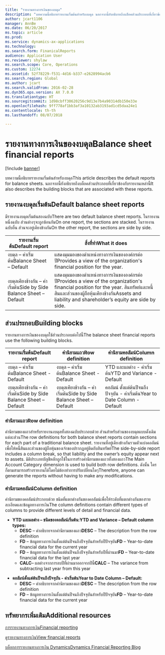 ```yaml
---
title: "รายงานทางการเงินของงบดุล"
description: "บทความนี้อธิบายรายงานเริ่มต้นสำหรับงบดุล นอกจากนี้ยังอธิบายถึงบล็อคส่วนประกอบที่เกี่ยวข้องกับรายงานเหล่านี้"
author: jcart1106
manager: AnnBe
ms.date: 06/20/2017
ms.topic: article
ms.prod: 
ms.service: dynamics-ax-applications
ms.technology: 
ms.search.form: FinanicalReports
audience: Application User
ms.reviewer: shylaw
ms.search.scope: Core, Operations
ms.custom: 12274
ms.assetid: 52f78229-f531-4d16-b337-e2628994acb6
ms.search.region: Global
ms.author: jcart
ms.search.validFrom: 2016-02-28
ms.dyn365.ops.version: AX 7.0.0
ms.translationtype: HT
ms.sourcegitcommit: 1d98cbff30620256c9d13e7b4a90314db150e33e
ms.openlocfilehash: 9ff778af1bb3af3a10132ab3193ad1cd5daa24e1
ms.contentlocale: th-th
ms.lasthandoff: 08/07/2018

---
```


# <a name="balance-sheet-financial-reports"></a><span data-ttu-id="2936c-104">รายงานทางการเงินของงบดุล</span><span class="sxs-lookup"><span data-stu-id="2936c-104">Balance sheet financial reports</span></span>

[!include [banner](../includes/banner.md)]

<span data-ttu-id="2936c-105">บทความนี้อธิบายรายงานเริ่มต้นสำหรับงบดุล</span><span class="sxs-lookup"><span data-stu-id="2936c-105">This article describes the default reports for balance sheets.</span></span> <span data-ttu-id="2936c-106">นอกจากนี้ยังอธิบายถึงบล็อคส่วนประกอบที่เกี่ยวข้องกับรายงานเหล่านี้</span><span class="sxs-lookup"><span data-stu-id="2936c-106">It also describes the building blocks that are associated with these reports.</span></span> 

<a name="default-balance-sheet-reports"></a><span data-ttu-id="2936c-107">รายงานงบดุลเริ่มต้น</span><span class="sxs-lookup"><span data-stu-id="2936c-107">Default balance sheet reports</span></span>
-----------------------------

<span data-ttu-id="2936c-108">มีรายงานงบดุลเริ่มต้นสองฉบับ</span><span class="sxs-lookup"><span data-stu-id="2936c-108">There are two default balance sheet reports.</span></span> <span data-ttu-id="2936c-109">ในรายงานหนึ่งฉบับ ส่วนต่างๆจะถูกซ้อนกัน</span><span class="sxs-lookup"><span data-stu-id="2936c-109">On one report, the sections are stacked.</span></span> <span data-ttu-id="2936c-110">ในรายงานฉบับอื่น ส่วนจะอยู่เคียงข้างกัน</span><span class="sxs-lookup"><span data-stu-id="2936c-110">On the other report, the sections are side by side.</span></span>

| <span data-ttu-id="2936c-111">รายงานเริ่มต้น</span><span class="sxs-lookup"><span data-stu-id="2936c-111">Default report</span></span>                       | <span data-ttu-id="2936c-112">สิ่งที่ทำ</span><span class="sxs-lookup"><span data-stu-id="2936c-112">What it does</span></span>                                                                                                                           |
|--------------------------------------|----------------------------------------------------------------------------------------------------------------------------------------|
| <span data-ttu-id="2936c-113">งบดุล – ค่าเริ่มต้น</span><span class="sxs-lookup"><span data-stu-id="2936c-113">Balance Sheet – Default</span></span>              | <span data-ttu-id="2936c-114">แสดงมุมมองของตำแหน่งทางการเงินขององค์กรต่อปี</span><span class="sxs-lookup"><span data-stu-id="2936c-114">Provides a view of the organization's financial position for the year.</span></span>                                                                 |
| <span data-ttu-id="2936c-115">งบดุลเคียงข้างกัน – ค่าเริ่มต้น</span><span class="sxs-lookup"><span data-stu-id="2936c-115">Side by Side Balance Sheet – Default</span></span> | <span data-ttu-id="2936c-116">แสดงมุมมองของตำแหน่งทางการเงินขององค์กรต่อปี</span><span class="sxs-lookup"><span data-stu-id="2936c-116">Provides a view of the organization's financial position for the year.</span></span> <span data-ttu-id="2936c-117">สินทรัพย์และหนี้สินและส่วนของผู้ถือหุ้นเคียงข้างกัน</span><span class="sxs-lookup"><span data-stu-id="2936c-117">Assets and liability and shareholder’s equity are side by side.</span></span> |

## <a name="building-blocks"></a><span data-ttu-id="2936c-118">ส่วนประกอบ</span><span class="sxs-lookup"><span data-stu-id="2936c-118">Building blocks</span></span>
<span data-ttu-id="2936c-119">รายงานทางการเงินของงบดุลใช้ส่วนประกอบต่อไปนี้</span><span class="sxs-lookup"><span data-stu-id="2936c-119">The balance sheet financial reports use the following building blocks.</span></span>

| <span data-ttu-id="2936c-120">รายงานเริ่มต้น</span><span class="sxs-lookup"><span data-stu-id="2936c-120">Default report</span></span>                       | <span data-ttu-id="2936c-121">คำนิยามแถว</span><span class="sxs-lookup"><span data-stu-id="2936c-121">Row definition</span></span>                       | <span data-ttu-id="2936c-122">คำนิยามคอลัมน์</span><span class="sxs-lookup"><span data-stu-id="2936c-122">Column definition</span></span>             |
|--------------------------------------|--------------------------------------|-------------------------------|
| <span data-ttu-id="2936c-123">งบดุล – ค่าเริ่มต้น</span><span class="sxs-lookup"><span data-stu-id="2936c-123">Balance Sheet - Default</span></span>              | <span data-ttu-id="2936c-124">งบดุล – ค่าเริ่มต้น</span><span class="sxs-lookup"><span data-stu-id="2936c-124">Balance Sheet - Default</span></span>              | <span data-ttu-id="2936c-125">YTD และผลต่าง - ค่าเริ่มต้น</span><span class="sxs-lookup"><span data-stu-id="2936c-125">YTD and Variance - Default</span></span>    |
| <span data-ttu-id="2936c-126">งบดุลเคียงข้างกัน – ค่าเริ่มต้น</span><span class="sxs-lookup"><span data-stu-id="2936c-126">Side by Side Balance Sheet – Default</span></span> | <span data-ttu-id="2936c-127">งบดุลเคียงข้างกัน – ค่าเริ่มต้น</span><span class="sxs-lookup"><span data-stu-id="2936c-127">Side by Side Balance Sheet – Default</span></span> | <span data-ttu-id="2936c-128">คอลัมน์ ตั้งแต่ต้นปีจนถึงปัจจุบัน - ค่าเริ่มต้น</span><span class="sxs-lookup"><span data-stu-id="2936c-128">Year to Date Column - Default</span></span> |

### <a name="row-definition"></a><span data-ttu-id="2936c-129">คำนิยามแถว</span><span class="sxs-lookup"><span data-stu-id="2936c-129">Row definition</span></span>

<span data-ttu-id="2936c-130">คำนิยามของแถวสำหรับรายงานงบดุลทั้งสองฉบับประกอบด้วย ส่วนสำหรับส่วนของงบดุลแบบดั้งเดิมแต่ละส่วน</span><span class="sxs-lookup"><span data-stu-id="2936c-130">The row definitions for both balance sheet reports contain sections for each part of a traditional balance sheet.</span></span> <span data-ttu-id="2936c-131">รายงานที่อยู่เคียงข้างกันรวมตัวแบ่งคอลัมน์ เพื่อให้หนี้สินและส่วนของผู้ถือหุ้นของเจ้าของปรากฏอยู่ติดกับสินทรัพย์</span><span class="sxs-lookup"><span data-stu-id="2936c-131">The side-by-side report includes a column break, so that liability and the owner’s equity appear next to assets.</span></span> <span data-ttu-id="2936c-132">มิติประเภทบัญชีหลักถูกใช้ในการสร้างคำนิยามของแถวทั้งสองแถว</span><span class="sxs-lookup"><span data-stu-id="2936c-132">The Main Account Category dimension is used to build both row definitions.</span></span> <span data-ttu-id="2936c-133">ดังนั้น ใครก็ตามสามารถสร้างรายงานได้โดยไม่ต้องทำการปรับเปลี่ยนใดๆ</span><span class="sxs-lookup"><span data-stu-id="2936c-133">Therefore, anyone can generate the reports without having to make any modifications.</span></span>

### <a name="column-definition"></a><span data-ttu-id="2936c-134">คำนิยามคอลัมน์</span><span class="sxs-lookup"><span data-stu-id="2936c-134">Column definition</span></span>

<span data-ttu-id="2936c-135">คำนิยามของคอลัมน์ประกอบด้วย ชนิดที่แตกต่างกันของคอลัมน์เพื่อให้ระดับที่แตกต่างกันของรายละเอียดและข้อมูลทางการเงิน</span><span class="sxs-lookup"><span data-stu-id="2936c-135">The column definitions contain different types of columns to provide different levels of detail and financial data.</span></span>

-   <span data-ttu-id="2936c-136">**YTD และผลต่าง – ชนิดของคอลัมน์เริ่มต้น:**</span><span class="sxs-lookup"><span data-stu-id="2936c-136">**YTD and Variance – Default column types:**</span></span>
    -   <span data-ttu-id="2936c-137">**DESC** – คำอธิบายจากคำนิยามของแถว</span><span class="sxs-lookup"><span data-stu-id="2936c-137">**DESC** – The description from the row definition</span></span>
    -   <span data-ttu-id="2936c-138">**FD** – ข้อมูลทางการเงินตั้งแต่ต้นปีจนถึงปัจจุบันสำหรับปีปัจจุบัน</span><span class="sxs-lookup"><span data-stu-id="2936c-138">**FD** – Year-to-date financial data for the current year</span></span>
    -   <span data-ttu-id="2936c-139">**FD** – ข้อมูลทางการเงินตั้งแต่ต้นปีจนถึงปัจจุบันสำหรับปีที่ผ่านมา</span><span class="sxs-lookup"><span data-stu-id="2936c-139">**FD** – Year-to-date financial data for the last year</span></span>
    -   <span data-ttu-id="2936c-140">**CALC**– ผลต่างจากการลบปีที่ผ่านมาออกจากปีนี้</span><span class="sxs-lookup"><span data-stu-id="2936c-140">**CALC** – The variance from subtracting last year from this year</span></span>

<!-- -->

-   <span data-ttu-id="2936c-141">**คอลัมน์ตั้งแต่ต้นปีจนถึงปัจจุบัน - ค่าเริ่มต้น**</span><span class="sxs-lookup"><span data-stu-id="2936c-141">**Year to Date Column – Default:**</span></span>
    -   <span data-ttu-id="2936c-142">**DESC** – คำอธิบายจากคำนิยามของแถว</span><span class="sxs-lookup"><span data-stu-id="2936c-142">**DESC** – The description from the row definition</span></span>
    -   <span data-ttu-id="2936c-143">**FD** – ข้อมูลทางการเงินตั้งแต่ต้นปีจนถึงปัจจุบันสำหรับปีปัจจุบัน</span><span class="sxs-lookup"><span data-stu-id="2936c-143">**FD** – Year-to-date financial data for the current year</span></span>



<a name="additional-resources"></a><span data-ttu-id="2936c-144">ทรัพยากรเพิ่มเติม</span><span class="sxs-lookup"><span data-stu-id="2936c-144">Additional resources</span></span>
--------

[<span data-ttu-id="2936c-145">การรายงานทางการเงิน</span><span class="sxs-lookup"><span data-stu-id="2936c-145">Financial reporting</span></span>](financial-reporting-getting-started.md)

[<span data-ttu-id="2936c-146">ดูรายงานทางการเงิน</span><span class="sxs-lookup"><span data-stu-id="2936c-146">View financial reports</span></span>](view-financial-reports.md)

[<span data-ttu-id="2936c-147">บล็อกการรายงานทางการเงิน Dynamics</span><span class="sxs-lookup"><span data-stu-id="2936c-147">Dynamics Financial Reporting Blog</span></span>](http://blogs.msdn.com/b/dynamics_financial_reporting/)




